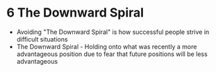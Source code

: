 # 6 The Downward Spiral

* Avoiding "The Downward Spiral" is how successful people strive in difficult situations
* The Downward Spiral - Holding onto what was recently a more advantageous position due to fear that future positions will be less advantageous
